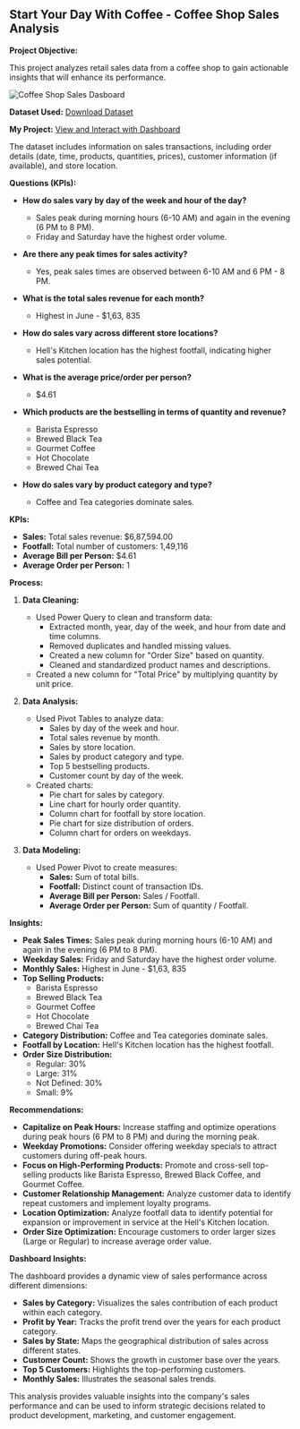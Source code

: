 ## Start Your Day With Coffee - Coffee Shop Sales Analysis

**Project Objective:**

This project analyzes retail sales data from a coffee shop to gain actionable insights that will enhance its performance.

![Coffee Shop Sales Dasboard](https://github.com/user-attachments/assets/418f0dcd-502c-486e-82ee-54e980802b1b)


**Dataset Used:** <a href="https://github.com/angelinanayak000/Coffee-Shop-Sales_Analysis/blob/main/Coffee%20Shop%20Sales.xlsx">Download Dataset<a/>

**My Project:** <a href="https://github.com/angelinanayak000/Coffee-Shop-Sales_Analysis/blob/main/Coffee%20Shop%20Sales%20Data%20Analysis.xlsx">View and Interact with Dashboard<a/>

The dataset includes information on sales transactions, including order details (date, time, products, quantities, prices), customer information (if available), and store location.

**Questions (KPIs):**

*   **How do sales vary by day of the week and hour of the day?**
    *   Sales peak during morning hours (6-10 AM) and again in the evening (6 PM to 8 PM).
    *   Friday and Saturday have the highest order volume.

*   **Are there any peak times for sales activity?**
    *   Yes, peak sales times are observed between 6-10 AM and 6 PM - 8 PM.

*   **What is the total sales revenue for each month?**
    *   Highest in June - $1,63, 835

*   **How do sales vary across different store locations?**
    *   Hell's Kitchen location has the highest footfall, indicating higher sales potential.

*   **What is the average price/order per person?**
    *   $4.61

*   **Which products are the bestselling in terms of quantity and revenue?**
    *   Barista Espresso
    *   Brewed Black Tea
    *   Gourmet Coffee
    *   Hot Chocolate
    *   Brewed Chai Tea

*   **How do sales vary by product category and type?**
    *   Coffee and Tea categories dominate sales.

**KPIs:**

*   **Sales:** Total sales revenue: $6,87,594.00
*   **Footfall:** Total number of customers: 1,49,116
*   **Average Bill per Person:** $4.61
*   **Average Order per Person:** 1

**Process:**

1.  **Data Cleaning:**
    *   Used Power Query to clean and transform data:
        *   Extracted month, year, day of the week, and hour from date and time columns.
        *   Removed duplicates and handled missing values.
        *   Created a new column for "Order Size" based on quantity.
        *   Cleaned and standardized product names and descriptions.
    *   Created a new column for "Total Price" by multiplying quantity by unit price.

2.  **Data Analysis:**
    *   Used Pivot Tables to analyze data:
        *   Sales by day of the week and hour.
        *   Total sales revenue by month.
        *   Sales by store location.
        *   Sales by product category and type.
        *   Top 5 bestselling products.
        *   Customer count by day of the week.
    *   Created charts:
        *   Pie chart for sales by category.
        *   Line chart for hourly order quantity.
        *   Column chart for footfall by store location.
        *   Pie chart for size distribution of orders.
        *   Column chart for orders on weekdays.

3.  **Data Modeling:**
    *   Used Power Pivot to create measures:
        *   **Sales:** Sum of total bills.
        *   **Footfall:** Distinct count of transaction IDs.
        *   **Average Bill per Person:** Sales / Footfall.
        *   **Average Order per Person:** Sum of quantity / Footfall.

**Insights:**

*   **Peak Sales Times:** Sales peak during morning hours (6-10 AM) and again in the evening (6 PM to 8 PM).
*   **Weekday Sales:** Friday and Saturday have the highest order volume.
*   **Monthly Sales:** Highest in June - $1,63, 835
*   **Top Selling Products:** 
    *   Barista Espresso
    *   Brewed Black Tea
    *   Gourmet Coffee
    *   Hot Chocolate
    *   Brewed Chai Tea
*   **Category Distribution:** Coffee and Tea categories dominate sales.
*   **Footfall by Location:** Hell's Kitchen location has the highest footfall.
*   **Order Size Distribution:** 
    *   Regular: 30%
    *   Large: 31%
    *   Not Defined: 30%
    *   Small: 9%

**Recommendations:**

*   **Capitalize on Peak Hours:** Increase staffing and optimize operations during peak hours (6 PM to 8 PM) and during the morning peak.
*   **Weekday Promotions:** Consider offering weekday specials to attract customers during off-peak hours.
*   **Focus on High-Performing Products:** Promote and cross-sell top-selling products like Barista Espresso, Brewed Black Coffee, and Gourmet Coffee.
*   **Customer Relationship Management:** Analyze customer data to identify repeat customers and implement loyalty programs.
*   **Location Optimization:** Analyze footfall data to identify potential for expansion or improvement in service at the Hell's Kitchen location.
*   **Order Size Optimization:** Encourage customers to order larger sizes (Large or Regular) to increase average order value.

**Dashboard Insights:**

The dashboard provides a dynamic view of sales performance across different dimensions:

*   **Sales by Category:** Visualizes the sales contribution of each product within each category.
*   **Profit by Year:** Tracks the profit trend over the years for each product category.
*   **Sales by State:** Maps the geographical distribution of sales across different states.
*   **Customer Count:** Shows the growth in customer base over the years.
*   **Top 5 Customers:** Highlights the top-performing customers.
*   **Monthly Sales:** Illustrates the seasonal sales trends.

This analysis provides valuable insights into the company's sales performance and can be used to inform strategic decisions related to product development, marketing, and customer engagement.
